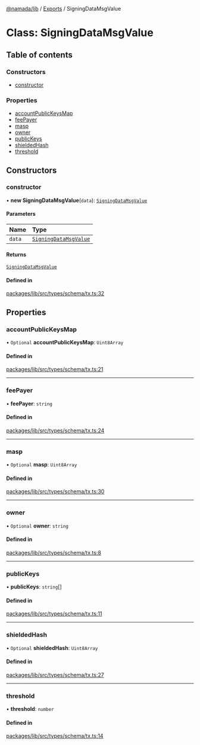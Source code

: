 [@namada/lib](../README.md) / [Exports](../modules.md) / SigningDataMsgValue

# Class: SigningDataMsgValue

## Table of contents

### Constructors

- [constructor](SigningDataMsgValue.md#constructor)

### Properties

- [accountPublicKeysMap](SigningDataMsgValue.md#accountpublickeysmap)
- [feePayer](SigningDataMsgValue.md#feepayer)
- [masp](SigningDataMsgValue.md#masp)
- [owner](SigningDataMsgValue.md#owner)
- [publicKeys](SigningDataMsgValue.md#publickeys)
- [shieldedHash](SigningDataMsgValue.md#shieldedhash)
- [threshold](SigningDataMsgValue.md#threshold)

## Constructors

### constructor

• **new SigningDataMsgValue**(`data`): [`SigningDataMsgValue`](SigningDataMsgValue.md)

#### Parameters

| Name | Type |
| :------ | :------ |
| `data` | [`SigningDataMsgValue`](SigningDataMsgValue.md) |

#### Returns

[`SigningDataMsgValue`](SigningDataMsgValue.md)

#### Defined in

[packages/lib/src/types/schema/tx.ts:32](https://github.com/namada-net/namada-sdkjs/blob/486c99748287d465c971045c4ea76d959898b452/packages/lib/src/types/schema/tx.ts#L32)

## Properties

### accountPublicKeysMap

• `Optional` **accountPublicKeysMap**: `Uint8Array`

#### Defined in

[packages/lib/src/types/schema/tx.ts:21](https://github.com/namada-net/namada-sdkjs/blob/486c99748287d465c971045c4ea76d959898b452/packages/lib/src/types/schema/tx.ts#L21)

___

### feePayer

• **feePayer**: `string`

#### Defined in

[packages/lib/src/types/schema/tx.ts:24](https://github.com/namada-net/namada-sdkjs/blob/486c99748287d465c971045c4ea76d959898b452/packages/lib/src/types/schema/tx.ts#L24)

___

### masp

• `Optional` **masp**: `Uint8Array`

#### Defined in

[packages/lib/src/types/schema/tx.ts:30](https://github.com/namada-net/namada-sdkjs/blob/486c99748287d465c971045c4ea76d959898b452/packages/lib/src/types/schema/tx.ts#L30)

___

### owner

• `Optional` **owner**: `string`

#### Defined in

[packages/lib/src/types/schema/tx.ts:8](https://github.com/namada-net/namada-sdkjs/blob/486c99748287d465c971045c4ea76d959898b452/packages/lib/src/types/schema/tx.ts#L8)

___

### publicKeys

• **publicKeys**: `string`[]

#### Defined in

[packages/lib/src/types/schema/tx.ts:11](https://github.com/namada-net/namada-sdkjs/blob/486c99748287d465c971045c4ea76d959898b452/packages/lib/src/types/schema/tx.ts#L11)

___

### shieldedHash

• `Optional` **shieldedHash**: `Uint8Array`

#### Defined in

[packages/lib/src/types/schema/tx.ts:27](https://github.com/namada-net/namada-sdkjs/blob/486c99748287d465c971045c4ea76d959898b452/packages/lib/src/types/schema/tx.ts#L27)

___

### threshold

• **threshold**: `number`

#### Defined in

[packages/lib/src/types/schema/tx.ts:14](https://github.com/namada-net/namada-sdkjs/blob/486c99748287d465c971045c4ea76d959898b452/packages/lib/src/types/schema/tx.ts#L14)
